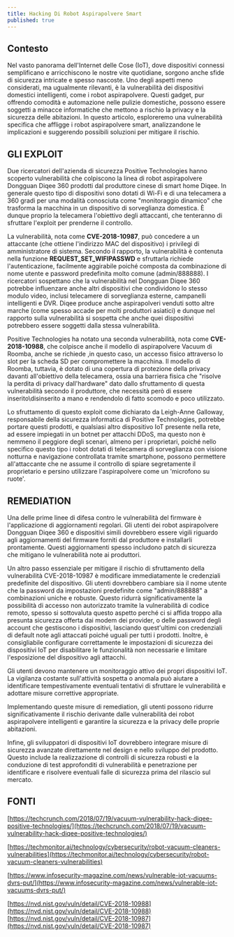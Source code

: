 ```yaml
---
title: Hacking Di Robot Aspirapolvere Smart
published: true
---
```


## Contesto

Nel vasto panorama dell'Internet delle Cose (IoT), dove dispositivi connessi semplificano e arricchiscono le nostre vite quotidiane, sorgono anche sfide di sicurezza intricate e spesso nascoste. Uno degli aspetti meno considerati, ma ugualmente rilevanti, è la vulnerabilità dei dispositivi domestici intelligenti, 
come i robot aspirapolvere. Questi gadget, pur offrendo comodità e automazione nelle pulizie domestiche, possono essere soggetti a minacce informatiche che mettono a rischio la privacy e la sicurezza delle abitazioni. In questo articolo, esploreremo una vulnerabilità specifica che affligge i robot aspirapolvere smart,
analizzandone le implicazioni e suggerendo possibili soluzioni per mitigare il rischio.

## GLI EXPLOIT

Due ricercatori dell'azienda di sicurezza Positive Technologies hanno scoperto vulnerabilità che colpiscono la linea di robot aspirapolvere Dongguan Diqee 360 prodotti dal produttore cinese di smart home Diqee.
In generale questo tipo di dispositivi sono dotati di Wi-Fi e di una telecamera a 360 gradi per una modalità conosciuta come "monitoraggio dinamico" che trasforma la macchina in un dispositivo di sorveglianza domestica. 
È dunque proprio la telecamera l'obiettivo degli attaccanti, che tenteranno di sfruttare l'exploit per prenderne il controllo.

La vulnerabilità, nota come **CVE-2018-10987**, può concedere a un attaccante (che ottiene l'indirizzo MAC del dispositivo) i privilegi di amministratore di sistema. Secondo il rapporto, la vulnerabilità è contenuta nella funzione **REQUEST_SET_WIFIPASSWD** e sfruttarla richiede l'autenticazione, facilmente aggirabile poiché composta da
combinazione di nome utente e password predefinita molto comune (admin/888888).
I ricercatori sospettano che la vulnerabilità nel Dongguan Diqee 360 potrebbe influenzare anche altri dispositivi che condividono lo stesso modulo video, inclusi telecamere di sorveglianza esterne, campanelli intelligenti e DVR. Diqee produce anche aspirapolveri venduti sotto altre marche (come spesso accade per molti produttori asiatici)
e dunque nel rapporto sulla vulnerabilità si sospetta che anche quei dispositivi potrebbero essere soggetti dalla stessa vulnerabilità.

Positive Technologies ha notato una seconda vulnerabilità, nota come **CVE-2018-10988**, che colpisce anche il modello di aspirapolvere Vacuum di Roomba, anche se richiede ,in questo caso, un accesso fisico attraverso lo slot per la scheda SD per compromettere la macchina.
Il modello di Roomba, tuttavia, è dotato di una copertura di protezione della privacy davanti all'obiettivo della telecamera, ossia una barriera fisica che "risolve la perdita di privacy dall'hardware" dato dallo sfruttamento di questa vulnerabilità secondo il produttore, che necessità però di essere inserito\disinserito a mano e rendendolo di fatto scomodo e poco utilizzato.

 Lo sfruttamento di questo exploit come dichiarato da Leigh-Anne Galloway, responsabile della sicurezza informatica di Positive Technologies, potrebbe portare questi prodotti, e qualsiasi altro dispositivo IoT presente nella rete, ad essere impiegati in un botnet per attacchi DDoS,
 ma questo non è nemmeno il peggiore degli scenari, almeno per i proprietari, poiché nello specifico questo tipo i robot dotati di telecamera di sorveglianza con visione notturna e navigazione controllata tramite smartphone, possono permettere all'attaccante che ne assume il controllo
 di spiare segretamente il proprietario e persino utilizzare l'aspirapolvere come un 'microfono su ruote'.

## REMEDIATION

Una delle prime linee di difesa contro le vulnerabilità del firmware è l'applicazione di aggiornamenti regolari. Gli utenti dei robot aspirapolvere Dongguan Diqee 360 e dispositivi simili dovrebbero essere vigili riguardo agli aggiornamenti del firmware forniti dal produttore e installarli prontamente. 
Questi aggiornamenti spesso includono patch di sicurezza che mitigano le vulnerabilità note ai produttori.

Un altro passo essenziale per mitigare il rischio di sfruttamento della vulnerabilità CVE-2018-10987 è modificare immediatamente le credenziali predefinite del dispositivo. Gli utenti dovrebbero cambiare sia il nome utente che la password da impostazioni predefinite come "admin/888888" a combinazioni uniche e robuste. 
Questo ridurrà significativamente la possibilità di accesso non autorizzato tramite la vulnerabilità di codice remoto, spesso si sottovaluta questo aspetto perché ci si affida troppo alla presunta sicurezza offerta dai modem dei provider, o delle password degli account che gestiscono i dispositivi,
lasciando quest'ultimi con credenziali di default note agli attaccati poiché uguali per tutti i prodotti. Inoltre, è consigliabile configurare correttamente le impostazioni di sicurezza dei dispositivi IoT per disabilitare le funzionalità non necessarie e limitare l'esposizione del dispositivo agli attacchi.

Gli utenti devono mantenere un monitoraggio attivo dei propri dispositivi IoT. La vigilanza costante sull'attività sospetta o anomala può aiutare a identificare tempestivamente eventuali tentativi di sfruttare le vulnerabilità e adottare misure correttive appropriate.

Implementando queste misure di remediation, gli utenti possono ridurre significativamente il rischio derivante dalle vulnerabilità dei robot aspirapolvere intelligenti e garantire la sicurezza e la privacy delle proprie abitazioni.

Infine, gli sviluppatori di dispositivi IoT dovrebbero integrare misure di sicurezza avanzate direttamente nel design e nello sviluppo del prodotto. Questo include la realizzazione di controlli di sicurezza robusti e la conduzione di test approfonditi di vulnerabilità e penetrazione per identificare e risolvere eventuali falle di sicurezza prima del rilascio sul mercato.

## FONTI

[https://techcrunch.com/2018/07/19/vacuum-vulnerability-hack-diqee-positive-technologies/](https://techcrunch.com/2018/07/19/vacuum-vulnerability-hack-diqee-positive-technologies/)

[https://techmonitor.ai/technology/cybersecurity/robot-vacuum-cleaners-vulnerabilities](https://techmonitor.ai/technology/cybersecurity/robot-vacuum-cleaners-vulnerabilities)

[https://www.infosecurity-magazine.com/news/vulnerable-iot-vacuums-dvrs-put/](https://www.infosecurity-magazine.com/news/vulnerable-iot-vacuums-dvrs-put/)

[https://nvd.nist.gov/vuln/detail/CVE-2018-10988](https://nvd.nist.gov/vuln/detail/CVE-2018-10988)
[https://nvd.nist.gov/vuln/detail/CVE-2018-10987](https://nvd.nist.gov/vuln/detail/CVE-2018-10987)


